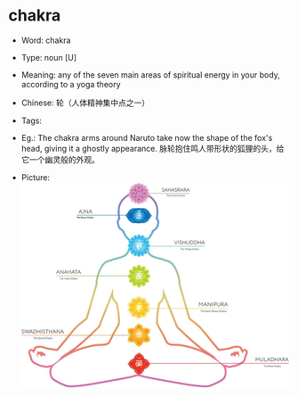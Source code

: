 # chakra

- Word: chakra

- Type: noun [U]
- Meaning: any of the seven main areas of spiritual energy in your body, according to a yoga theory
- Chinese: 轮（人体精神集中点之一）
- Tags: 
- Eg.: The chakra arms around Naruto take now the shape of the fox's head, giving it a ghostly appearance. 脉轮抱住鸣人带形状的狐狸的头，给它一个幽灵般的外观。
- Picture: ![](images/chakra-chart.jpg)

